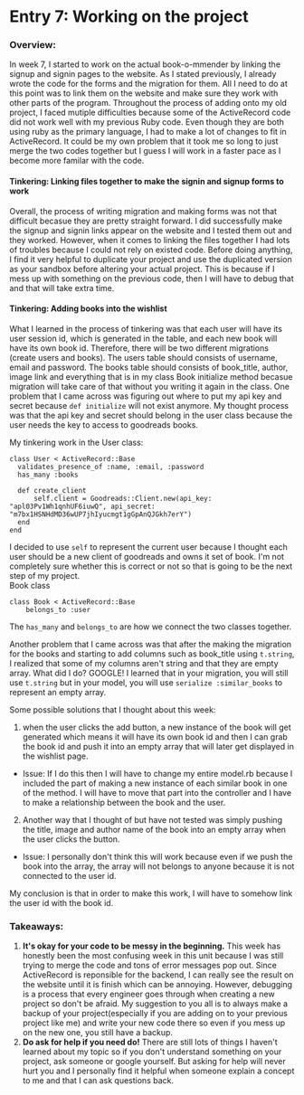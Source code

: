 # Entry 7: Working on the project

### Overview: 

In week 7, I started to work on the actual book-o-mmender by linking the signup and signin pages to the website. As I stated previously, I already wrote the code for the forms and the migration for them. All I need to do at this point was to link them on the website and make sure they work with other parts of the program. Throughout the process of adding onto my old project, I faced mutiple difficulties because some of the ActiveRecord code did not work well with my previous Ruby code. Even though they are both using ruby as the primary language, I had to make a lot of changes to fit in ActiveRecord. It could be my own problem that it took me so long to just merge the two codes together but I guess I will work in a faster pace as I become more familar with the code.

#### Tinkering: Linking files together to make the signin and signup forms to work

Overall, the process of writing migration and making forms was not that difficult becasue they are pretty straight forward. I did successfully make the signup and signin links appear on the website and I tested them out and they worked. However, when it comes to linking the files together I had lots of troubles because I could not rely on existed code. Before doing anything, I find it very helpful to duplicate your project and use the duplicated version as your sandbox before altering your actual project. This is because if I mess up with something on the previous code, then I will have to debug that and that will take extra time.

#### Tinkering: Adding books into the wishlist

What I learned in the process of tinkering was that each user will have its user session id, which is generated in the table, and each new book will have its own book id. Therefore, there will be two different migrations (create users and books). The users table should consists of username, email and password. The books table should consists of book_title, author, image link and everything that is in my class Book initialize method becasue migration will take care of that without you writing it again in the class. One problem that I came across was figuring out where to put my api key and secret because `def initialize` will not exist anymore. My thought process was that the api key and secret should belong in the user class because the user needs the key to access to goodreads books.  

My tinkering work in the User class:
```
class User < ActiveRecord::Base
  validates_presence_of :name, :email, :password
  has_many :books
  
  def create_client 
      self.client = Goodreads::Client.new(api_key: "apl03Pv1Wh1qnhUF6iuwQ", api_secret: "m7bx1HSNHdMD36wUP7jhIyucmgt1gGpAnQJGkh7erY") 
  end
end

```
I decided to use `self` to represent the current user because I thought each user should be a new client of goodreads and owns it set of book. I'm not completely sure whether this is correct or not so that is going to be the next step of my project. 
<br>
Book class
```
class Book < ActiveRecord::Base
    belongs_to :user
```
The `has_many` and `belongs_to` are how we connect the two classes together.


Another problem that I came across was that after the making the migration for the books and starting to add columns such as book_title using `t.string`, I realized that some of my columns aren't string and that they are empty array. What did I do? GOOGLE! I learned that in your migration, you will still use `t.string` but in your model, you will use 
`serialize :similar_books` to represent an empty array. 


Some possible solutions that I thought about this week:
1. when the user clicks the add button, a new instance of the book will get generated which means it will have its own book id and then I can grab the book id and push it into an empty array that will later get displayed in the wishlist page. 
- Issue: If I do this then I will have to change my entire model.rb because I included the part of making a new instance of each similar book in one of the method. I will have to move that part into the controller and I have to make a relationship between the book and the user. 

2. Another way that I thought of but have not tested was simply pushing the title, image and author name of the book into an empty array when the user clicks the button. 
- Issue: I personally don't think this will work because even if we push the book into the array, the array will not belongs to anyone because it is not connected to the user id.

My conclusion is that in order to make this work, I will have to somehow link the user id with the book id. 

### Takeaways:
1. **It's okay for your code to be messy in the beginning.** This week has honestly been the most confusing week in this unit because I was still trying to merge the code and tons of error messages pop out. Since ActiveRecord is reponsible for the backend, I can really see the result on the website until it is finish which can be annoying. However, debugging is a process that every engineer goes through when creating a new project so don't be afraid. My suggestion to you all is to always make a backup of your project(especially if you are adding on to your previous project like me) and write your new code there so even if you mess up on the new one, you still have a backup. 
2. **Do ask for help if you need do!** There are still lots of things I haven't learned about my topic so if you don't understand something on your project, ask someone or google yourself. But asking for help will never hurt you and I personally find it helpful when someone explain a concept to me and that I can ask questions back. 
